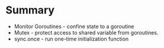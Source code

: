 # Summary
- Monitor Goroutines - confine state to a goroutine
- Mutex - protect access to shared variable from goroutines.
- sync.once - run one-time initialization function
